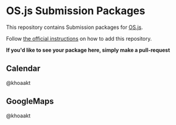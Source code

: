 # OS.js Submission Packages

This repository contains Submission packages for [OS.js](https://github.com/os-js/OS.js).

Follow [the official instructions](http://os.js.org/doc/manuals/man-package-manager.html) on how to add this repository.

**If you'd like to see your package here, simply make a pull-request**


## Calendar

@khoaakt

## GoogleMaps

@khoaakt
